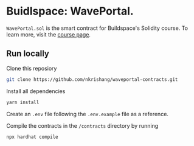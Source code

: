 # Buidlspace: WavePortal.

`WavePortal.sol` is the smart contract for Buildspace's Solidity course. To learn more, visit the [course page](https://buildspace.so/solidity).

## Run locally

Clone this reposiory

```bash
git clone https://github.com/nkrishang/waveportal-contracts.git
```

Install all dependencies

```bash
yarn install
```

Create an `.env` file following the `.env.example` file as a reference.

Compile the contracts in the `/contracts` directory by running

```bash
npx hardhat compile
```